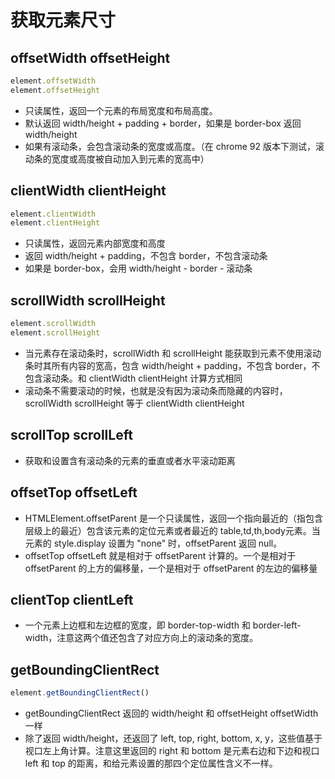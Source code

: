 # 获取元素尺寸

## offsetWidth offsetHeight 

```js
element.offsetWidth
element.offsetHeight
```
* 只读属性，返回一个元素的布局宽度和布局高度。
* 默认返回 width/height + padding + border，如果是 border-box 返回 width/height
* 如果有滚动条，会包含滚动条的宽度或高度。（在 chrome 92 版本下测试，滚动条的宽度或高度被自动加入到元素的宽高中）

## clientWidth clientHeight


```js
element.clientWidth
element.clientHeight
```

* 只读属性，返回元素内部宽度和高度
* 返回 width/height + padding，不包含 border，不包含滚动条
* 如果是 border-box，会用 width/height - border - 滚动条

## scrollWidth scrollHeight

```js
element.scrollWidth
element.scrollHeight
```

* 当元素存在滚动条时，scrollWidth 和 scrollHeight 能获取到元素不使用滚动条时其所有内容的宽高，包含 width/height + padding，不包含 border，不包含滚动条。和 clientWidth clientHeight 计算方式相同
* 滚动条不需要滚动的时候，也就是没有因为滚动条而隐藏的内容时，scrollWidth scrollHeight 等于 clientWidth clientHeight

## scrollTop scrollLeft

* 获取和设置含有滚动条的元素的垂直或者水平滚动距离

## offsetTop offsetLeft

* HTMLElement.offsetParent 是一个只读属性，返回一个指向最近的（指包含层级上的最近）包含该元素的定位元素或者最近的 table,td,th,body元素。当元素的 style.display 设置为 "none" 时，offsetParent 返回 null。
* offsetTop offsetLeft 就是相对于 offsetParent 计算的。一个是相对于 offsetParent 的上方的偏移量，一个是相对于 offsetParent 的左边的偏移量

## clientTop clientLeft

* 一个元素上边框和左边框的宽度，即 border-top-width 和 border-left-width，注意这两个值还包含了对应方向上的滚动条的宽度。

## getBoundingClientRect

```js
element.getBoundingClientRect()
```

* getBoundingClientRect 返回的 width/height 和 offsetHeight offsetWidth 一样
* 除了返回 width/height，还返回了 left, top, right, bottom, x, y，这些值基于视口左上角计算。注意这里返回的 right 和 bottom 是元素右边和下边和视口 left 和 top 的距离，和给元素设置的那四个定位属性含义不一样。
